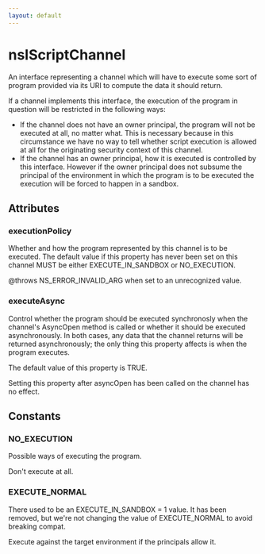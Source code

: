 ```yaml
---
layout: default
---
```


# nsIScriptChannel #

An interface representing a channel which will have to execute some sort of
program provided via its URI to compute the data it should return.

If a channel implements this interface, the execution of the program in
question will be restricted in the following ways:

- If the channel does not have an owner principal, the program will not be
  executed at all, no matter what.  This is necessary because in this
  circumstance we have no way to tell whether script execution is allowed at
  all for the originating security context of this channel. 
- If the channel has an owner principal, how it is executed is controlled by
  this interface.  However if the owner principal does not subsume the
  principal of the environment in which the program is to be executed the
  execution will be forced to happen in a sandbox.


## Attributes ##

### executionPolicy ###

Whether and how the program represented by this channel is to be executed.
The default value if this property has never been set on this channel MUST
be either EXECUTE_IN_SANDBOX or NO_EXECUTION.

@throws NS_ERROR_INVALID_ARG when set to an unrecognized value.


### executeAsync ###

Control whether the program should be executed synchronosly when
the channel's AsyncOpen method is called or whether it should be
executed asynchronously.  In both cases, any data that the
channel returns will be returned asynchronously; the only thing
this property affects is when the program executes.

The default value of this property is TRUE.

Setting this property after asyncOpen has been called on the
channel has no effect.


## Constants ##

### NO_EXECUTION ###

Possible ways of executing the program.


Don't execute at all.


### EXECUTE_NORMAL ###

There used to be an EXECUTE_IN_SANDBOX = 1 value.  It has been removed, but
we're not changing the value of EXECUTE_NORMAL to avoid breaking compat.


Execute against the target environment if the principals allow it.

